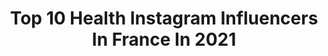 ---
title: Top 10 Health Instagram Influencers In France In 2021
description: >-
  Find top health Instagram influencers in France in 2021. Most popular hashtags: #summer #concours #corse #confinement.
platform: Instagram
hits: 1118
text_top: Identify the top-rated Instagram influencers on inBeat.
text_bottom: inBeat holds 1118 Instagram influencers like this in France for you to connect with.
profiles:
  - username: "amsdiary"
    fullname: >-
      Amandine | Happy Girl ✨
    bio: >-
      Fashion, Healthy lifestyle & Beauty tips 🖤 🍽 Food lover, good adresses in highlights ⚡️Prozis: « AMSDIARY » for 10% discount & gifts
    location: "France"
    followers: 24821
    engagement: 637
    commentsToLikes: 0.282154
    id: ck0tu3jwj5h340i19wgbdark7
    verified: false
    hashtags: "#concoursinstagram, #concours, #partenariat, #blogger"
  - username: "angiiie_aloha"
    fullname: >-
      ↞ ♡ 𝐛𝐲 𝐀 𝐍 𝐆 𝐈 𝐄 ♡ ↠
    bio: >-
      ❁ 𝙶𝚘𝚘𝚍 • 𝚅𝚒𝚋𝚎𝚜 • 𝙾𝚗𝚕𝚢 ❁ ➳ 𝑺𝒐𝒄𝒊𝒂𝒍 𝑴𝒆𝒅𝒊𝒂 𝑴𝒂𝒏𝒂𝒈𝒆𝒓 #travel | #healthy | #sport | #lifestyle 📍#montpellier ❥DM collab
    location: "France"
    followers: 28801
    engagement: 612
    commentsToLikes: 0.151949
    id: ck14ky5oorwsv0i19zgsy9vz1
    verified: false
    hashtags: "#concoursinstagram, #francetourisme, #voyageuse, #paysage"
  - username: "healthylifemary"
    fullname: >-
      Mary • Blog Lifestyle
    bio: >-
      🔜 #corse ☀️Lifestyle, travel, healthyfood, sport... 🏡 Construction maison en cours 😍
    location: "France"
    followers: 209681
    engagement: 518
    commentsToLikes: 0.054343
    id: ck55kt2ia019b0i11mya4o985
    verified: false
    hashtags: "#corse, #confinement, #thibcam, #ensemble"
  - username: "olimpia_noa"
    fullname: >-
      Olimpia Noa Pietras
    bio: >-
      #model // #actress //#dancer //#gymnast #lifestyle #travel #beauty #healthylifestyle
    location: "France"
    followers: 55057
    engagement: 858
    commentsToLikes: 0.034842
    id: ck14k0oedn4m30i19mfmgtg22
    verified: false
    hashtags: "#teen, #weekend, #summer, #girl"
  - username: "_elodypetit"
    fullname: >-
      Elody
    bio: >-
      18 | French Canadian 🌱 healthy livin' live passionately Area Manager @arbelodypetit
    location: "France"
    followers: 122109
    engagement: 805
    commentsToLikes: 0.022017
    id: ck5zzii1ebsap0i147zq0cwmc
    verified: false
    hashtags: "#ad, #madjack, #gettingstarted, #pub"
  - username: "selon_manon"
    fullname: >-
      Manon l Marseille - Aix
    bio: >-
      Health & happiness first Marseille l Aix-en-Provence ➖ @selon_manon_pro Freelance life, & meuf du web ➖ #SELONMANONxLESUD #SELONMANONxFOOD ➖ More ↓
    location: "France"
    followers: 28851
    engagement: 429
    commentsToLikes: 0.159771
    id: ck14kz5zvs2210i19zh2jsci4
    verified: false
    hashtags: "#apero, #autumn, #fallseason, #food"
  - username: "mamanetsonchapeau"
    fullname: >-
      EMI ❤️
    bio: >-
      🤗 2 princesses 4 et 7 ans 🤩 Perte de poids : -4,1kg/30kg en IGTV 🍱 Lifestyle / HEALTHY food ❤️ mamanetsonchapeau@gmail.com 🤘 Facebook : 30k
    location: "France"
    followers: 19853
    engagement: 403
    commentsToLikes: 0.074192
    id: ck5q9von6d8lh0i11eoafoxlx
    verified: false
    hashtags: "#raclette, #lemeilleurcestmonburger, #maisonpropre, #lemans"
  - username: "sara.benamar"
    fullname: >-
      Sara Ben
    bio: >-
      📍Paris, from 🇲🇦 Quality engineer 👩‍💻 Fashion/turban/Beauty💄 Travel ✈️🌎 Healthylife/food🥦 Workout🏋🏻‍♀️. Tiktok : @saraben26
    location: "France"
    followers: 12647
    engagement: 612
    commentsToLikes: 0.208564
    id: ckapa7g3pv0s90i78nuzvzegs
    verified: false
    hashtags: "#challenge, #hijabtutorial, #caftan, #moroccan"
  - username: "audydtroff"
    fullname: >-
      Λ u d y     D T R
    bio: >-
      God’s Child 🗣 Physiotherapist | Health Care ⛑ Do you know real love ? 🤔❤️
    location: "France"
    followers: 7867
    engagement: 1598
    commentsToLikes: 0.024157
    id: ck0vuzje8mux50i198cccievz
    verified: false
    hashtags: "#miss, #hautecouture, #lit, #fashion"
  - username: "quarterback.kennedy"
    fullname: >-
      Quarterback Kennedy
    bio: >-
      🇨🇩 🪐 الله يحفظكم Animals, Arts, Astronomy, History lover HealthCity | Fitness Park Paris - Albi, France 🇫🇷 @thedamnaxel_serine 🕊❤️ Forever
    location: "France"
    followers: 19946
    engagement: 885
    commentsToLikes: 0.019919
    id: ck139iq9sli9j0i19t9weywzt
    verified: false
    hashtags: "#gymrat, #fitfam, #summer, #gymlife"
---